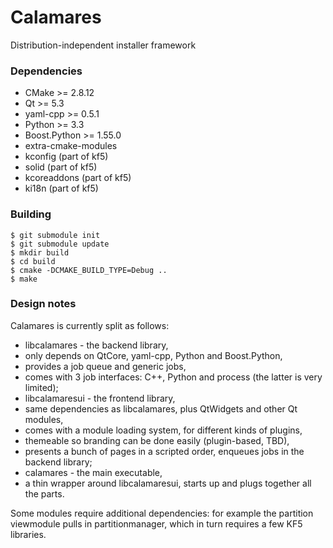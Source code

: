 Calamares
=========

Distribution-independent installer framework

### Dependencies
* CMake >= 2.8.12
* Qt >= 5.3
* yaml-cpp >= 0.5.1
* Python >= 3.3
* Boost.Python >= 1.55.0
* extra-cmake-modules
* kconfig (part of kf5)
* solid (part of kf5)
* kcoreaddons (part of kf5)
* ki18n (part of kf5)

### Building
```
$ git submodule init
$ git submodule update
$ mkdir build
$ cd build
$ cmake -DCMAKE_BUILD_TYPE=Debug ..
$ make
```

### Design notes
Calamares is currently split as follows:
* libcalamares - the backend library,
 * only depends on QtCore, yaml-cpp, Python and Boost.Python,
 * provides a job queue and generic jobs,
 * comes with 3 job interfaces: C++, Python and process (the latter is very limited);
* libcalamaresui - the frontend library,
 * same dependencies as libcalamares, plus QtWidgets and other Qt modules,
 * comes with a module loading system, for different kinds of plugins,
 * themeable so branding can be done easily (plugin-based, TBD),
 * presents a bunch of pages in a scripted order, enqueues jobs in the backend library;
* calamares - the main executable,
 * a thin wrapper around libcalamaresui, starts up and plugs together all the parts.

Some modules require additional dependencies: for example the partition viewmodule pulls in partitionmanager, which in turn requires a few KF5 libraries.
